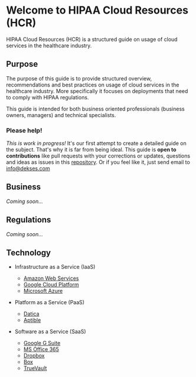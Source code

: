 # Welcome to HIPAA Cloud Resources (HCR)

HIPAA Cloud Resources (HCR) is a structured guide on usage of cloud services in 
the healthcare industry.

## Purpose

The purpose of this guide is to provide structured overview, recommendations and 
best practices on usage of cloud services in the healthcare industry. More 
specifically it focuses on deployments that need to comply with HIPAA 
regulations.

This guide is intended for both business oriented professionals (business 
owners, managers) and technical specialists.

### Please help!

_This is work in progress!_ It's our first attempt to create a detailed guide on 
the subject. That's why it is far from being ideal. This guide is __open to 
contributions__ like pull requests with your corrections or updates, questions 
and ideas as issues in this 
[repository](https://github.com/dekses/hipaa-cloud-resources). Or if you feel 
like it, just send email to <info@dekses.com>

## Business

_Coming soon..._

## Regulations

_Coming soon..._

## Technology

- Infrastructure as a Service (IaaS)
  - [Amazon Web Services](docs/IaaS.md#amazon-web-services)
  - [Google Cloud Platform](docs/IaaS.md#google-cloud-platform)
  - [Microsoft Azure](docs/IaaS.md#microsoft-azure)

- Platform as a Service (PaaS)
  - [Datica](docs/PaaS.md#datica)
  - [Aptible](docs/PaaS.md#aptible)

- Software as a Service (SaaS)
  - [Google G Suite](docs/SaaS.md)
  - [MS Office 365](docs/SaaS.md)
  - [Dropbox](docs/SaaS.md)
  - [Box](docs/SaaS.md)
  - [TrueVault](docs/SaaS.md)

